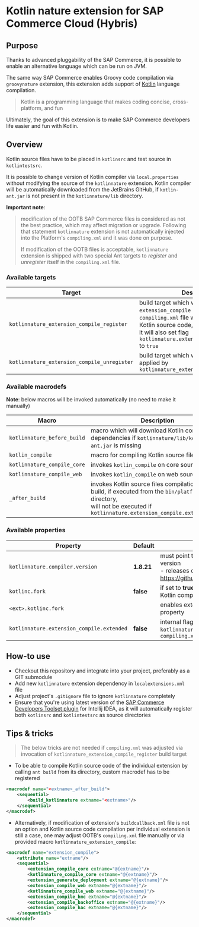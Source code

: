 Kotlin nature extension for SAP Commerce Cloud (Hybris)
=====================

## Purpose

Thanks to advanced pluggability of the SAP Commerce, it is possible to enable an alternative language which can be run
on
JVM.

The same way SAP Commerce enables Groovy code compilation via `groovynature` extension, this extension adds support
of [Kotlin](https://kotlinlang.org) language compilation.

> Kotlin is a programming language that makes coding concise, cross-platform, and fun

Ultimately, the goal of this extension is to make SAP Commerce developers life easier and fun with Kotlin.

## Overview

Kotlin source files have to be placed in `kotlinsrc` and test source in `kotlintestsrc`.

It is possible to change version of Kotlin compiler via `local.properties` without modifying the source of
the `kotlinnature` extension. Kotlin compiler will be automatically downloaded from the JetBrains GitHub,
if `kotlin-ant.jar` is not present in the `kotlinnature/lib` directory.

**Important note**:
> modification of the OOTB SAP Commerce files is considered as not the best practice, which may affect migration or
> upgrade. Following that statement `kotlinnature` extension is not automatically injected into the
> Platform's `compiling.xml` and it was done on purpose.
>
> If modification of the OOTB files is acceptable, `kotlinnature` extension is shipped with two special Ant targets to
_register_ and _unregister_ itself in the `compiling.xml` file.

### Available targets

| Target                                      | Description                                                                                                                                                                                                |
|---------------------------------------------|------------------------------------------------------------------------------------------------------------------------------------------------------------------------------------------------------------|
| `kotlinnature_extension_compile_register`   | build target which will extend OOTB `extension_compile` macro in `compiling.xml` file with compilation of Kotlin source code,<br>it will also set flag `kotlinnature.extension_compile.extended` to `true` |
| `kotlinnature_extension_compile_unregister` | build target which will revert changes applied by `kotlinnature_extension_compile_register`                                                                                                                |

### Available macrodefs

**Note**: below macros will be invoked automatically (no need to make it manually)

| Macro                       | Description                                                                                                                                                                       |
|-----------------------------|-----------------------------------------------------------------------------------------------------------------------------------------------------------------------------------|
| `kotlinnature_before_build` | macro which will download Kotlin compiler dependencies if `kotlinnature/lib/kotlin-ant.jar` is missing                                                                            |
| `kotlin_compile`            | macro for compiling Kotlin source files                                                                                                                                           |
| `kotlinnature_compile_core` | invokes `kotlin_compile` on core source files                                                                                                                                     |
| `kotlinnature_compile_web`  | invokes `kotlin_compile` on web source files                                                                                                                                      |
| `_after_build`              | invokes Kotlin source files compilation after the build, if executed from the `bin/platform` directory,<br>will not be executed if `kotlinnature.extension_compile.extended=true` |

### Available properties

| Property                                  | Default    | Description                                                                                                                      |
|-------------------------------------------|------------|----------------------------------------------------------------------------------------------------------------------------------|
| `kotlinnature.compiler.version`           | **1.8.21** | must point to valid Kotlin compiler release version<br>- releases can be found here https://github.com/JetBrains/kotlin/releases |
| `kotlinc.fork`                            | **false**  | if set to **true** will Fork new process for Kotlin compilation                                                                  |
| `<ext>.kotlinc.fork`                      |            | enables extension specific `kotlin.fork` property                                                                                |
| `kotlinnature.extension_compile.extended` | **false**  | internal flag, which indicates that `kotlinnature` has been registered in `compiling.xml`                                        |

## How-to use

- Checkout this repository and integrate into your project, preferably as a GIT submodule
- Add new `kotlinnature` extension dependency in `localextensions.xml` file
- Adjust project's `.gitignore` file to ignore `kotlinnature` completely
- Ensure that you're using latest version of
  the [SAP Commerce Developers Toolset plugin](https://plugins.jetbrains.com/plugin/12867-sap-commerce-developers-toolset)
  for Intellij IDEA, as it will automatically register both `kotlinsrc` and `kotlintestsrc` as source directories

## Tips & tricks

> The below tricks are not needed if `compiling.xml` was adjusted via invocation of
> `kotlinnature_extension_compile_register` build target

- To be able to compile Kotlin source code of the individual extension by calling `ant build` from its directory, custom
  macrodef has to be registered

```xml
<macrodef name="<extname>_after_build">
    <sequential>
        <build_kotlinnature extname="<extname>"/>
    </sequential>
</macrodef>
```

- Alternatively, if modification of extension's `buildcallback.xml` file is not an option and Kotlin source code
  compilation per individual extension is still a case, one may adjust OOTB's `compiling.xml` file manually or via
  provided macro `kotlinnature_extension_compile`:

```xml
<macrodef name="extension_compile">
    <attribute name="extname"/>
    <sequential>
        <extension_compile_core extname="@{extname}"/>
        <kotlinnature_compile_core extname="@{extname}"/>
        <extension_generate_deployment extname="@{extname}"/>
        <extension_compile_web extname="@{extname}"/>
        <kotlinnature_compile_web extname="@{extname}"/>
        <extension_compile_hmc extname="@{extname}"/>
        <extension_compile_backoffice extname="@{extname}"/>
        <extension_compile_hac extname="@{extname}"/>
    </sequential>
</macrodef>
```
